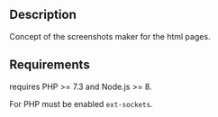 ## Description

Concept of the screenshots maker  for the html pages.



## Requirements

requires PHP >= 7.3 and Node.js >= 8.

For PHP must be enabled `ext-sockets`.

